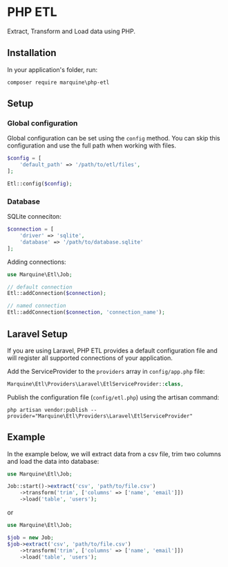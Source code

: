 # PHP ETL
Extract, Transform and Load data using PHP.


## Installation
In your application's folder, run:
```
composer require marquine\php-etl
```


## Setup
### Global configuration
Global configuration can be set using the `config` method. You can skip this configuration and use the full path when working with files.
```php
$config = [
    'default_path' => '/path/to/etl/files',
];

Etl::config($config);
```

### Database
SQLite conneciton:
```php
$connection = [
    'driver' => 'sqlite',
    'database' => '/path/to/database.sqlite'
];
```

Adding connections:
```php
use Marquine\Etl\Job;

// default connection
Etl::addConnection($connection);

// named connection
Etl::addConnection($connection, 'connection_name');
```

## Laravel Setup
If you are using Laravel, PHP ETL provides a default configuration file and will register all supported connections of your application.

Add the ServiceProvider to the `providers` array in `config/app.php` file:
```php
Marquine\Etl\Providers\Laravel\EtlServiceProvider::class,
```

Publish the configuration file (`config/etl.php`) using the artisan command:
```
php artisan vendor:publish --provider="Marquine\Etl\Providers\Laravel\EtlServiceProvider"
```

## Example
In the example below, we will extract data from a csv file, trim two columns and load the data into database:
```php
use Marquine\Etl\Job;

Job::start()->extract('csv', 'path/to/file.csv')
    ->transform('trim', ['columns' => ['name', 'email']])
    ->load('table', 'users');
```
or
```php
use Marquine\Etl\Job;

$job = new Job;
$job->extract('csv', 'path/to/file.csv')
    ->transform('trim', ['columns' => ['name', 'email']])
    ->load('table', 'users');
```
